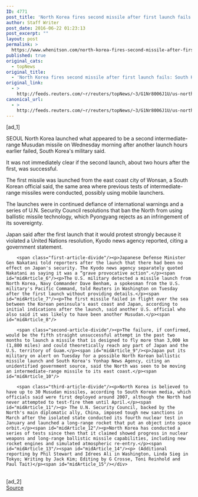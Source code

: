 ```yaml
---
ID: 4771
post_title: 'North Korea fires second missile after first launch fails: South Korea'
author: Staff Writer
post_date: 2016-06-22 01:23:13
post_excerpt: ""
layout: post
permalink: >
  https://www.whenitson.com/north-korea-fires-second-missile-after-first-launch-fails-south-korea/
published: true
original_cats:
  - topNews
original_title:
  - 'North Korea fires second missile after first launch fails: South Korea'
original_link:
  - >
    http://feeds.reuters.com/~r/reuters/topNews/~3/G1Nr8006J1U/us-northkorea-missile-idUSKCN0Z72YF
canonical_url:
  - >
    http://feeds.reuters.com/~r/reuters/topNews/~3/G1Nr8006J1U/us-northkorea-missile-idUSKCN0Z72YF
---
```

 [ad_1]
<br><div id="articleText">
<span id="midArticle_start"/>

<span id="midArticle_0"/><span class="focusParagraph" readability="4"><p><span class="articleLocation">SEOUL</span> North Korea launched what appeared to be a second intermediate-range Musudan missile on Wednesday morning after another launch hours earlier failed, South Korea's military said.</p></span><span id="midArticle_1"/><p>It was not immediately clear if the second launch, about two hours after the first, was successful.</p><span id="midArticle_2"/><p>The first missile was launched from the east coast city of Wonsan, a South Korean official said, the same area where previous tests of intermediate-range missiles were conducted, possibly using mobile launchers.</p><span id="midArticle_3"/><p>The launches were in continued defiance of international warnings and a series of U.N. Security Council resolutions that ban the North from using ballistic missile technology, which Pyongyang rejects as an infringement of its sovereignty.</p><span id="midArticle_4"/><p>Japan said after the first launch that it would protest strongly because it violated a United Nations resolution, Kyodo news agency reported, citing a government statement.</p><span id="midArticle_5"/>
        
        <span class="first-article-divide"/><p>Japanese Defense Minister Gen Nakatani told reporters after the launch that there had been no effect on Japan's security. The Kyodo news agency separately quoted Nakatani as saying it was a “grave provocative action".</p><span id="midArticle_6"/><p>The U.S. military detected a missile launch from North Korea, Navy Commander Dave Benham, a spokesman from the U.S. military's Pacific Command, told Reuters in Washington on Tuesday after the first launch without providing details.</p><span id="midArticle_7"/><p>The first missile failed in flight over the sea between the Korean peninsula's east coast and Japan, according to initial indications after the launch, said another U.S. official who also said it was likely to have been another Musudan.</p><span id="midArticle_8"/>
        
        <span class="second-article-divide"/><p>The failure, if confirmed, would be the fifth straight unsuccessful attempt in the past two months to launch a missile that is designed to fly more than 3,000 km (1,800 miles) and could theoretically reach any part of Japan and the U.S. territory of Guam.</p><span id="midArticle_9"/><p>Japan put its military on alert on Tuesday for a possible North Korean ballistic missile launch and South Korea's Yonhap News Agency, citing an unidentified government source, said the North was seen to be moving an intermediate-range missile to its east coast.</p><span id="midArticle_10"/>
        
        <span class="third-article-divide"/><p>North Korea is believed to have up to 30 Musudan missiles, according to South Korean media, which officials said were first deployed around 2007, although the North had never attempted to test-fire them until April.</p><span id="midArticle_11"/><p> The U.N. Security Council, backed by the North's main diplomatic ally, China, imposed tough new sanctions in March after the isolated state conducted its fourth nuclear test in January and launched a long-range rocket that put an object into space orbit.</p><span id="midArticle_12"/><p>North Korea has conducted a series of tests since then that it claimed showed progress in nuclear weapons and long-range ballistic missile capabilities, including new rocket engines and simulated atmospheric re-entry.</p><span id="midArticle_13"/><span id="midArticle_14"/><p> (Additional reporting by Phil Stewart and Idrees Ali in Washington, Linda Sieg in Tokyo; Writing by Jack Kim; Editing by G Crosse, Toni Reinhold and Paul Tait)</p><span id="midArticle_15"/></div>
<br>[ad_2]
<br><a href="http://feeds.reuters.com/~r/reuters/topNews/~3/G1Nr8006J1U/us-northkorea-missile-idUSKCN0Z72YF">Source </a>